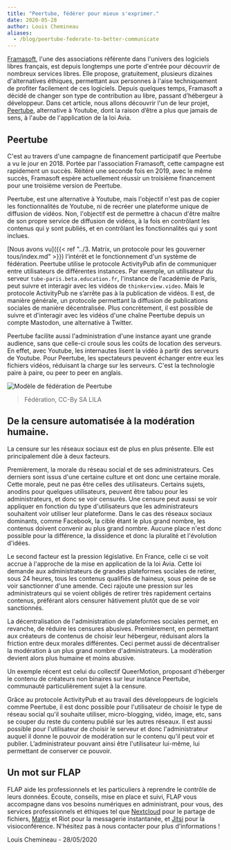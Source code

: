 ```yaml
---
title: "Peertube, fédérer pour mieux s'exprimer."
date: 2020-05-28
author: Louis Chemineau
aliases:
  - /blog/peertube-federate-to-better-communicate
---
```


[Framasoft](https://framasoft.org), l'une des associations référente dans l'univers des logiciels libres français, est depuis longtemps une porte d'entrée pour découvrir de nombreux services libres. Elle propose, gratuitement, plusieurs dizaines d'alternatives éthiques, permettant aux personnes à l'aise techniquement de profiter facilement de ces logiciels. Depuis quelques temps, Framasoft a décidé de changer son type de contribution au libre, passant d’hébergeur à développeur. Dans cet article, nous allons découvrir l'un de leur projet, [Peertube](https://joinpeertube.org), alternative à Youtube, dont la raison d’être a plus que jamais de sens, à l'aube de l'application de la loi Avia.

## Peertube

C'est au travers d'une campagne de financement participatif que Peertube a vu le jour en 2018. Portée par l'association Framasoft, cette campagne est rapidement un succès. Réitéré une seconde fois en 2019, avec le même succès, Framasoft espère actuellement réussir un troisième financement pour une troisième version de Peertube.

Peertube, est une alternative à Youtube, mais l'objectif n'est pas de copier les fonctionnalités de Youtube, ni de recréer une plateforme unique de diffusion de vidéos. Non, l'objectif est de permettre à chacun d'être maître de son propre service de diffusion de vidéos, à la fois en contrôlant les contenus qui y sont publiés, et en contrôlant les fonctionnalités qui y sont inclues.

[Nous avons vu]({{< ref "../3. Matrix, un protocole pour les gouverner tous/index.md" >}}) l’intérêt et le fonctionnement d'un système de fédération. Peertube utilise le protocole ActivityPub afin de communiquer entre utilisateurs de différentes instances. Par exemple, un utilisateur du serveur `tube-paris.beta.education.fr`, l'instance de l'académie de Paris, peut suivre et interagir avec les vidéos de `thinkerview.video`. Mais le protocole ActivityPub ne s’arrête pas à la publication de vidéos. Il est, de manière générale, un protocole permettant la diffusion de publications sociales de manière décentralisée. Plus concrètement, il est possible de suivre et d'interagir avec les vidéos d'une chaîne Peertube depuis un compte Mastodon, une alternative à Twitter.

Peertube facilite aussi l'administration d'une instance ayant une grande audience, sans que celle-ci croule sous les coûts de location des serveurs. En effet, avec Youtube, les internautes lisent la vidéo à partir des serveurs de Youtube. Pour Peertube, les spectateurs peuvent échanger entre eux les fichiers vidéos, réduisant la charge sur les serveurs. C'est la technologie paire à paire, ou peer to peer en anglais.

![Modèle de fédération de Peertube](/peertube-federation-multiplicity.jpg)

> Fédération, CC-By SA LILA

## De la censure automatisée à la modération humaine.

La censure sur les réseaux sociaux est de plus en plus présente. Elle est principalement dûe à deux facteurs.

Premièrement, la morale du réseau social et de ses administrateurs. Ces derniers sont issus d'une certaine culture et ont donc une certaine morale. Cette morale, peut ne pas être celles des utilisateurs. Certains sujets, anodins pour quelques utilisateurs, peuvent être tabou pour les administrateurs, et donc se voir censurés. Une censure peut aussi se voir appliquer en fonction du type d'utilisateurs que les administrateurs souhaitent voir utiliser leur plateforme. Dans le cas des réseaux sociaux dominants, comme Facebook, la cible étant le plus grand nombre, les contenus doivent convenir au plus grand nombre. Aucune place n'est donc possible pour la différence, la dissidence et donc la pluralité et l'évolution d'idées.

Le second facteur est la pression législative. En France, celle ci se voit accrue à l'approche de la mise en application de la loi Avia. Cette loi demande aux administrateurs de grandes plateformes sociales de retirer, sous 24 heures, tous les contenus qualifiés de haineux, sous peine de se voir sanctionner d'une amende. Ceci rajoute une pression sur les administrateurs qui se voient obligés de retirer très rapidement certains contenus, préférant alors censurer hâtivement plutôt que de se voir sanctionnés.

La décentralisation de l'administration de plateformes sociales permet, en revanche, de réduire les censures abusives. Premièrement, en permettant aux créateurs de contenus de choisir leur hébergeur, réduisant alors la friction entre deux morales différentes. Ceci permet aussi de décentraliser la modération à un plus grand nombre d'administrateurs. La modération devient alors plus humaine et moins abusive.

Un exemple récent est celui du collectif QueerMotion, proposant d'héberger le contenu de créateurs non binaires sur leur instance Peertube, communauté particulièrement sujet à la censure.

Grâce au protocole ActivityPub et au travail des développeurs de logiciels comme Peertube, il est donc possible pour l'utilisateur de choisir le type de réseau social qu'il souhaite utiliser, micro-blogging, vidéo, image, etc, sans se couper du reste du contenu publié sur les autres réseaux. Il est aussi possible pour l'utilisateur de choisir le serveur et donc l'administrateur auquel il donne le pouvoir de modération sur le contenu qu'il peut voir et publier. L’administrateur pouvant ainsi être l'utilisateur lui-même, lui permettant de conserver ce pouvoir.

## Un mot sur FLAP

FLAP aide les professionnels et les particuliers à reprendre le contrôle de leurs données.
Écoute, conseils, mise en place et suivi, FLAP vous accompagne dans vos besoins numériques en administrant, pour vous, des services professionnels et éthiques tel que [Nextcloud](https://nextcloud.com) pour le partage de fichiers, [Matrix](https://matrix.org) et Riot pour la messagerie instantanée, et [Jitsi](https://jitsi.org) pour la visioconférence.
N'hésitez pas à nous contacter pour plus d'informations !

Louis Chemineau - 28/05/2020
